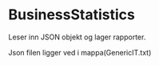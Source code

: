 # BusinessStatistics
Leser inn JSON objekt og lager rapporter.

Json filen ligger ved i mappa(GenericIT.txt)
